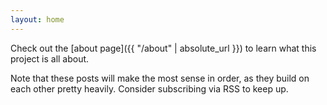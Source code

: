 ```yaml
---
layout: home
---
```

Check out the [about page]({{ "/about" | absolute_url }}) to learn what this project is all about.

Note that these posts will make the most sense in order, as they build on each
other pretty heavily. Consider subscribing via RSS to keep up.